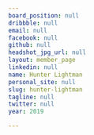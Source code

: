 ```yaml
---
board_position: null
dribbble: null
email: null
facebook: null
github: null
headshot_jpg_url: null
layout: member_page
linkedin: null
name: Hunter Lightman
personal_site: null
slug: hunter-lightman
tagline: null
twitter: null
year: 2019

---
```

